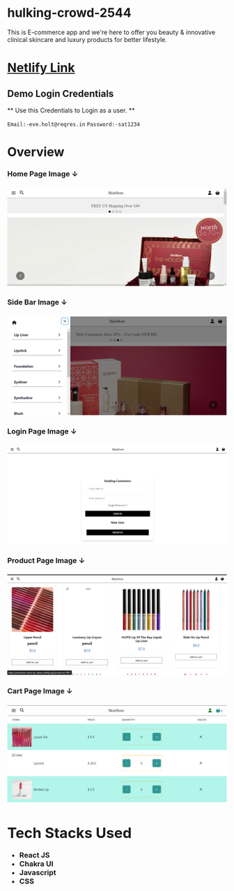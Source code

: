 # hulking-crowd-2544

This is E-commerce app and we're here to offer you beauty &amp; innovative clinical skincare and luxury products for better lifestyle.

# [Netlify Link](https://skinsotre-clone-by-sattan.netlify.app/)

## Demo Login Credentials
** Use this Credentials to Login as a user. **

 `Email:-eve.holt@reqres.in`
 `Password:-sat1234`

# Overview
<div>
<h3> Home Page Image ↓<h3/>
<img src="./Project_Images/Home_Page.png" alt="Home_Page2" >
<h3> Side Bar Image ↓ <h3/>
<img src="./Project_Images/Side_Bar.png" alt="Side_Bar" />
<h3> Login Page Image ↓ <h3/>
<img src="./Project_Images/Login_page.png" alt="Login_Page" />
<h3> Product Page Image ↓ <h3/>
<img src="./Project_Images/Product_Page.png" alt="Product_page" />
<h3> Cart Page Image ↓<h3/>
<img src="./Project_Images/Cart_Page1.png" alt="Cart_Page" />
<div/>


# Tech Stacks Used
- React JS
- Chakra UI
- Javascript
- CSS
